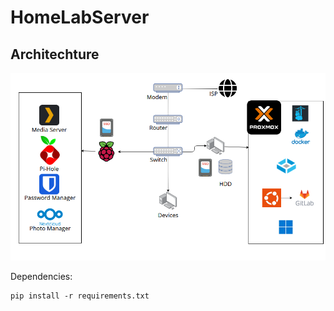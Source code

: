 # HomeLabServer

## Architechture

![Alt text](src/hlab.PNG)


Dependencies: 

    pip install -r requirements.txt

